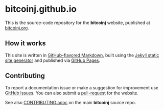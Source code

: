 bitcoinj.github.io
==================

This is the source-code repository for the **bitcoinj** website, published at [bitcoinj.org](https://bitcoinj.org).

## How it works

This site is written in [GitHub-flavored Markdown](https://docs.github.com/en/get-started/writing-on-github/getting-started-with-writing-and-formatting-on-github/about-writing-and-formatting-on-github), built using the [Jekyll static site generator](https://jekyllrb.com) and published via [GitHub Pages](https://pages.github.com).

## Contributing

To report a documentation issue or make a suggestion for improvement use [GitHub Issues](). You can also submit a [pull-request](https://github.com/bitcoinj/bitcoinj.github.io/pulls) for the website.


See also [CONTRIBUTING.adoc](https://github.com/bitcoinj/bitcoinj/blob/master/.github/CONTRIBUTING.adoc) on the main **bitcoinj** source repo.